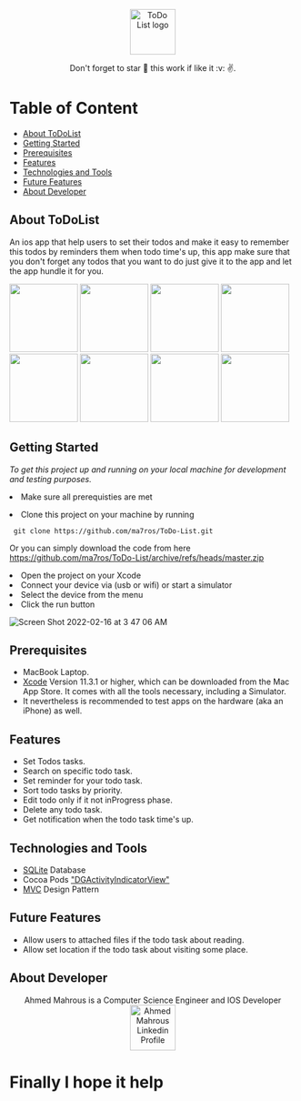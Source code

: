  <p align="center"> <img width="80" src="https://user-images.githubusercontent.com/33738409/154171401-22763018-a35d-449f-bfc3-b95cc0185eaf.png" alt="ToDo List logo"> </p>


 <p align="center">Don't forget to star 🌟 this work if like it :v: ✌️.</p>
 
# Table of Content
- [About ToDoList](#about-todolist)
- [Getting Started](#getting-started)
- [Prerequisites](#prerequisites)
- [Features](#features)
- [Technologies and Tools](#technologies-and-tools)
- [Future Features](#future-features)
- [About Developer](#about-developer)

## About ToDoList
An ios app that help users to set their todos and make it easy to remember this todos by reminders them when todo time's up, this app make sure that you don't forget any todos that you want to do just give it to the app and let the app hundle it for you.

<img width="120" src="https://user-images.githubusercontent.com/33738409/154178195-c43ffbcc-980b-4046-b64b-61b053bfcd6a.png"> <img width="120" src="https://user-images.githubusercontent.com/33738409/154178381-fbd591a4-8ed2-46f2-ade3-62a6acb6e644.png"> <img width="120" src="https://user-images.githubusercontent.com/33738409/154178964-1fa2a66e-70fb-4603-a53e-4515d36df703.png"> <img width="120" src="https://user-images.githubusercontent.com/33738409/154178585-9cdcf170-9816-405c-a481-6290929af432.png"> <img width="120" src="https://user-images.githubusercontent.com/33738409/154178648-c51792c1-6e4c-44d3-9ccc-38dae5bc2d0a.png"> <img width="120" src="https://user-images.githubusercontent.com/33738409/154179253-4ed18c27-1981-45b7-934c-ecf904044046.png"> <img width="120" src="https://user-images.githubusercontent.com/33738409/154179412-e2eebd27-c3f8-4241-80dc-8461c64ab019.png"> <img width="120" src="https://user-images.githubusercontent.com/33738409/154179514-157d187e-572f-4872-9c2c-99b6f0607ca8.png">

## Getting Started

*To get this project up and running on your local machine for development and testing purposes.* <li> Make sure all prerequisties are met  
<li> Clone this project on your machine by running  

     git clone https://github.com/ma7ros/ToDo-List.git   

Or you can simply download the code from here    https://github.com/ma7ros/ToDo-List/archive/refs/heads/master.zip 
<li> Open the project on your Xcode  
<li> Connect your device via (usb or wifi) or start a simulator   
<li> Select the device from the menu   
<li> Click the run button   

![Screen Shot 2022-02-16 at 3 47 06 AM](https://user-images.githubusercontent.com/33738409/154180677-e7f1cebd-0dc8-4a34-8a4a-efd29a73c5fd.png)


## Prerequisites
- MacBook Laptop.
- [Xcode](https://developer.apple.com/xcode/) Version 11.3.1 or higher, which can be downloaded from the Mac App Store. It comes with all the tools necessary, including a Simulator.
- It nevertheless is recommended to test apps on the hardware (aka an iPhone) as well.

## Features
  - Set Todos tasks.
  - Search on specific todo task.
  - Set reminder for your todo task.
  - Sort todo tasks by priority.
  - Edit todo only if it not inProgress phase. 
  - Delete any todo task.
  - Get notification when the todo task time's up.

## Technologies and Tools
  
  - [SQLite](https://www.sqlite.org/index.html) Database
  - Cocoa Pods ["DGActivityIndicatorView"](https://cocoapods.org/pods/DGActivityIndicatorView)
  - [MVC](shorturl.at/mJOR2) Design Pattern

## Future Features
  
  - Allow users to attached files if the todo task about reading.
  - Allow set location if the todo task about visiting some place. 

## About Developer
  <div align="center">
  Ahmed Mahrous is a Computer Science Engineer and IOS Developer
  </div>
  <div align="center">
  <!-- Ahmed Mahrous LinkedIn -->
  <a href="https://www.linkedin.com/in/a-ma7rous/">
    <img src="https://user-images.githubusercontent.com/33738409/154184172-7a13b01e-6eb1-4134-ae91-c82588a7b27b.png" width="80px" height="80px"  
      alt="Ahmed Mahrous Linkedin Profile" />
  </a>
</div>

# Finally I hope it help 

